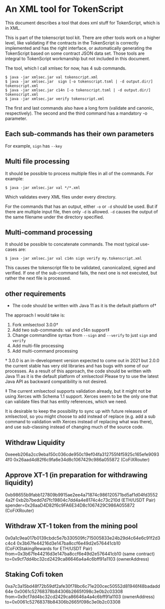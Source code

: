
# An XML tool for TokenScript

This document describes a tool that does xml stuff for TokenScript, which is in XML.

This is part of the tokenscript tool kit. There are other tools work on a higher level, like validating if the contracts in the TokenScript is correctly implemented and has the right interface, or automatically generating the TokenScript based on some contract JSON data set. Those tools are integral to TokenScript workmanship but not included in this document.

The tool, which I call xmlsec for now, has 4 sub commands.

````
$ java -jar xmlsec.jar val tokenscript.xml
$ java -jar xmlsec.jar  sign [-o tokenscript.tsml | -d output.dir/] tokenscript.xml
$ java -jar xmlsec.jar c14n [-o tokenscript.tsml | -d output.dir/] tokenscript.xml
$ java -jar xmlsec.jar verify tokenscript.xml
````

The first and last commands also have a long form (validate and canonic, respectively). The second and the third command has a mandatory -o parameter.

## Each sub-commands has their own parameters

For example, `sign` has `--key`

## Multi file processing

It should be possible to process multiple files in all of the commands. For example:

````
$ java -jar xmlsec.jar val */*.xml
````

Which validates every XML files under every directory.

For the commands that has an output, either `-o` or `-d` should be used. But if there are multiple input file, then only `-d` is allowed. `-d` causes the output of the same filename under the directory specified.

## Multi-command processing

It should be possible to concatenate commands. The most typical use-cases are:

````
$ java -jar xmlsec.jar val c14n sign verify my.tokenscript.xml
````

This causes the tokenscript file to be validated, canonicalized, signed and verified. If one of the sub-command fails, the next one is not executed, but rather the next file is processed.


## other requirements

- The code should be written with Java 11 as it is the default platform of†

The approach I would take is:

1. Fork xmlsectool 3.0.0†
2. Add two sub-commands: val and c14n support‡
3. Change commandline syntax from `--sign` and `--verify` to just `sign` and `verify`
4. Add multi-file processing
5. Add multi-command processing

† 3.0.0 is an in-development version expected to come out in 2021 but 2.0.0 the current stable has very old libraries and has bugs with some of our processes. As a result of this approach, the code should be written with Java 11 as it is the default platform of xmlsectool Please try to use the latest Java API as backward compatibility is not desired.

‡ The current xmlsectool supports validation already, but it might not be using Xerces with Schema 1.1 support. Xerces seem to be the only one that can validate files that has entity references, which we need.

It is desirable to keep the possibility to sync up with future releases of xmlsectool, so you might choose to add instead of replace (e.g. add a sub command to validation with Xerces instead of replacing what was there), and use sub-classing instead of changing much of the source code. 

## Withdraw Liquidity
0xeeeb206a2cc9eba150c036cde950c19ef04fa312755f4f5925c165efe90934f0
0x26aad4d82f6c9fa6e34d8c1067429c986a055872 (CoFiXRouter)

## Approve XT-1 (in preparation for withdrawing liquidity)
0xb98655b9fabb127809b9915ae2ee4a71874c986120571bd5af1d04fd35524a2f
0xb2b7bedd7d7fc19804c7dd4a4e8174c4c73c210d (ETH/USDT Pair)
spender=0x26aaD4D82f6c9FA6E34D8c1067429C986A055872 (CoFiXRouter)

## Withdraw XT-1 token from the mining pool
0x0a1c9ea017b0139cbdc5e7b330509fc715005833e24b29d4c64e6c91f2d3c4c4
0x3b67fe44216d3e147ba8ccf6e49d2e576441cb10 (CoFiXStakingRewards for ETH/USDT Pair)
from=0x3b67fe44216d3e147ba8ccf6e49d2e576441cb10 (same contract)
to=0x9cf7dd4bc32cd2429ca86646a4a4c6bff91a1103 (ownerAddress)

## Staking Cofi token
0xa7c3a15bd48f72b59df2afe30f78bc6c71e200cec50552d81946f48badadd64e
0x0061c52768378b84306b2665f098c3e0b2c03308
from=0x9cf7dd4bc32cd2429ca86646a4a4c6bff91a1103 (ownerAddress)
to=0x0061c52768378b84306b2665f098c3e0b2c03308

